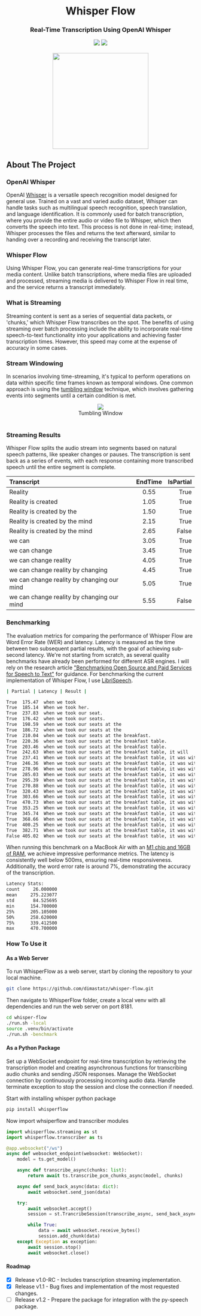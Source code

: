 <div align="center">
<h1 align="center"> Whisper Flow </h1> 
<h3>Real-Time Transcription Using OpenAI Whisper</br></h3>
<img src="https://img.shields.io/badge/Progress-97%25-red"> <img src="https://img.shields.io/badge/Feedback-Welcome-green">
</br>
</br>
<kbd>
<img src="https://github.com/dimastatz/whisper-flow/blob/main/docs/imgs/whisper-flow.png" width="256px"> 
</kbd>
</div>


## About The Project

### OpenAI Whisper 
OpenAI [Whisper](https://github.com/openai/whisper) is a versatile speech recognition model designed for general use. Trained on a vast and varied audio dataset, Whisper can handle tasks such as multilingual speech recognition, speech translation, and language identification. It is commonly used for batch transcription, where you provide the entire audio or video file to Whisper, which then converts the speech into text. This process is not done in real-time; instead, Whisper processes the files and returns the text afterward, similar to handing over a recording and receiving the transcript later.

### Whisper Flow 
Using Whisper Flow, you can generate real-time transcriptions for your media content. Unlike batch transcriptions, where media files are uploaded and processed, streaming media is delivered to Whisper Flow in real time, and the service returns a transcript immediately.

### What is Streaming
Streaming content is sent as a series of sequential data packets, or 'chunks,' which Whisper Flow transcribes on the spot. The benefits of using streaming over batch processing include the ability to incorporate real-time speech-to-text functionality into your applications and achieving faster transcription times. However, this speed may come at the expense of accuracy in some cases.

### Stream Windowing
In scenarios involving time-streaming, it's typical to perform operations on data within specific time frames known as temporal windows. One common approach is using the [tumbling window](https://learn.microsoft.com/en-us/azure/stream-analytics/stream-analytics-window-functions#tumbling-window) technique, which involves gathering events into segments until a certain condition is met.

<div align="center">
<img src="/docs/imgs/streaming.png"> 
<div>Tumbling Window</div>
</div><br/>

### Streaming Results
Whisper Flow splits the audio stream into segments based on natural speech patterns, like speaker changes or pauses. The transcription is sent back as a series of events, with each response containing more transcribed speech until the entire segment is complete.

| Transcript                                    | EndTime  | IsPartial |
| :-------------------------------------------- | :------: | --------: |
| Reality                                       |   0.55   | True      |
| Reality is created                            |   1.05   | True      |
| Reality is created by the                     |   1.50   | True      |
| Reality is created by the mind                |   2.15   | True      |
| Reality is created by the mind                |   2.65   | False     |
| we can                                        |   3.05   | True      |
| we can change                                 |   3.45   | True      |
| we can change reality                         |   4.05   | True      |
| we can change reality by changing             |   4.45   | True      |
| we can change reality by changing our mind    |   5.05   | True      |
| we can change reality by changing our mind    |   5.55   | False     |

### Benchmarking
The evaluation metrics for comparing the performance of Whisper Flow are Word Error Rate (WER) and latency. Latency is measured as the time between two subsequent partial results, with the goal of achieving sub-second latency. We're not starting from scratch, as several quality benchmarks have already been performed for different ASR engines. I will rely on the research article ["Benchmarking Open Source and Paid Services for Speech to Text"](https://www.frontiersin.org/articles/10.3389/fdata.2023.1210559/full) for guidance. For benchmarking the current implementation of Whisper Flow, I use [LibriSpeech](https://www.openslr.org/12).

```bash
| Partial | Latency | Result |

True  175.47  when we took
True  185.14  When we took her.
True  237.83  when we took our seat.
True  176.42  when we took our seats.
True  198.59  when we took our seats at the
True  186.72  when we took our seats at the
True  210.04  when we took our seats at the breakfast.
True  220.36  when we took our seats at the breakfast table.
True  203.46  when we took our seats at the breakfast table.
True  242.63  When we took our seats at the breakfast table, it will
True  237.41  When we took our seats at the breakfast table, it was with
True  246.36  When we took our seats at the breakfast table, it was with the
True  278.96  When we took our seats at the breakfast table, it was with the feeling.
True  285.03  When we took our seats at the breakfast table, it was with the feeling of being.
True  295.39  When we took our seats at the breakfast table, it was with the feeling of being no
True  270.88  When we took our seats at the breakfast table, it was with the feeling of being no longer
True  320.43  When we took our seats at the breakfast table, it was with the feeling of being no longer looked
True  303.66  When we took our seats at the breakfast table, it was with the feeling of being no longer looked upon.
True  470.73  When we took our seats at the breakfast table, it was with the feeling of being no longer
True  353.25  When we took our seats at the breakfast table, it was with the feeling of being no longer looked upon as connected.
True  345.74  When we took our seats at the breakfast table, it was with the feeling of being no longer looked upon as connected in any way.
True  368.66  When we took our seats at the breakfast table, it was with the feeling of being no longer looked upon as connected in any way with the
True  400.25  When we took our seats at the breakfast table, it was with the feeling of being no longer looked upon as connected in any way with this case.
True  382.71  When we took our seats at the breakfast table, it was with the feeling of being no longer looked upon as connected in any way with this case.
False 405.02  When we took our seats at the breakfast table, it was with the feeling of being no longer looked upon as connected in any way with this case.
```

When running this benchmark on a MacBook Air with an [M1 chip and 16GB of RAM](https://support.apple.com/en-il/111883#:~:text=Testing%20conducted%20by%20Apple%20in,to%208%20clicks%20from%20bottom.), we achieve impressive performance metrics. The latency is consistently well below 500ms, ensuring real-time responsiveness. Additionally, the word error rate is around 7%, demonstrating the accuracy of the transcription.

```bash
Latency Stats:
count     26.000000
mean     275.223077
std       84.525695
min      154.700000
25%      205.105000
50%      258.620000
75%      339.412500
max      470.700000
```

### How To Use it

#### As a Web Server
To run WhisperFlow as a web server, start by cloning the repository to your local machine.
```bash
git clone https://github.com/dimastatz/whisper-flow.git
```
Then navigate to WhisperFlow folder, create a local venv with all dependencies and run the web server on port 8181.
```bash
cd whisper-flow
./run.sh -local
source .venv/bin/activate
./run.sh -benchmark
```

#### As a Python Package
Set up a WebSocket endpoint for real-time transcription by retrieving the transcription model and creating asynchronous functions for transcribing audio chunks and sending JSON responses. Manage the WebSocket connection by continuously processing incoming audio data. Handle terminate exception to stop the session and close the connection if needed.

Start with installing whisper python package

```bash
pip install whisperflow
```

Now import whsiperflow and transcriber modules

```Python
import whisperflow.streaming as st
import whisperflow.transcriber as ts

@app.websocket("/ws")
async def websocket_endpoint(websocket: WebSocket):
    model = ts.get_model()

    async def transcribe_async(chunks: list):
        return await ts.transcribe_pcm_chunks_async(model, chunks)

    async def send_back_async(data: dict):
        await websocket.send_json(data)

    try:
        await websocket.accept()
        session = st.TrancribeSession(transcribe_async, send_back_async)

        while True:
            data = await websocket.receive_bytes()
            session.add_chunk(data)
    except Exception as exception:
        await session.stop()
        await websocket.close()
```
#### Roadmap
- [X] Release v1.0-RC - Includes transcription streaming implementation.
- [X] Release v1.1 - Bug fixes and implementation of the most requested changes.
- [ ] Release v1.2 - Prepare the package for integration with the py-speech package.
